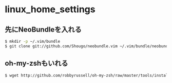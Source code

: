 # linux_home_settings

## 先にNeoBundleを入れる

```bash
$ mkdir -p ~/.vim/bundle
$ git clone git://github.com/Shougo/neobundle.vim ~/.vim/bundle/neobundle.vim
```

## oh-my-zshもいれる

```bash
$ wget http://github.com/robbyrussell/oh-my-zsh/raw/master/tools/install.sh -O - | sh
```
